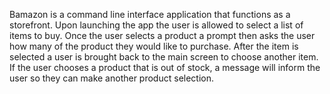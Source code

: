 Bamazon is a command line interface application that functions as a storefront. 
Upon launching the app the user is allowed to select a list of items to buy. 
Once the user selects a product a prompt then asks the user how many of the product they would like to purchase.
After the item is selected a user is brought back to the main screen to choose another item. 
If the user chooses a product that is out of stock, a message will inform the user so they can make another product selection. 
